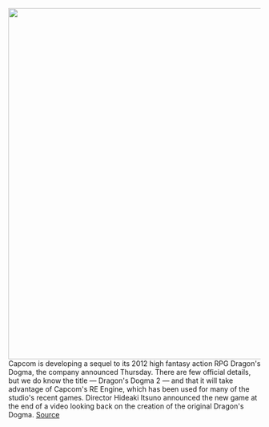 <img src='https://cdn.vox-cdn.com/thumbor/GWQOAxrMWKcOxeUoa1cTvtznjCo=/0x0:1280x720/1200x800/filters:focal(538x258:742x462)/cdn.vox-cdn.com/uploads/chorus_image/image/70985515/10_Years_of_Dragon_s_Dogma_12_14_screenshot.0.png' width='700px' /><br/>
Capcom is developing a sequel to its 2012 high fantasy action RPG Dragon's Dogma, the company announced Thursday. There are few official details, but we do know the title — Dragon's Dogma 2 — and that it will take advantage of Capcom's RE Engine, which has been used for many of the studio's recent games. Director Hideaki Itsuno announced the new game at the end of a video looking back on the creation of the original Dragon's Dogma.
<a href='https://www.theverge.com/2022/6/16/23171808/capcom-dragons-dogma-2-re-engine-action-rpg'> Source <a/>